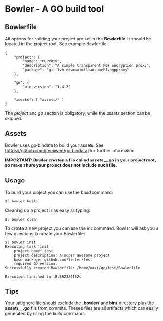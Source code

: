 # Bowler - A GO build tool

## Bowlerfile

All options for building your project are set in the **Bowlerfile**. It should be located in the project root.
See example Bowlerfile:

	{
		"project": {
			"name": "PGProxy",
			"description": "A simple transparent PGP encryption proxy",
			"package": "git.1vh.de/maximilian.pachl/pgpproxy"
		},

		"go": {
			"min-version": "1.4.2"
		},

		"assets": [ "assets/" ]
	}

The *project* and *go* section is obligatory, while the *assets* section can be skipped.


## Assets
Bowler uses go-bindata to build your assets. See [https://github.com/jteeuwen/go-bindata] for further information. 

**IMPORTANT: Bowler creates a file called assets__.go in your project root, so make shure your project does not include such file.**


## Usage

To build your project you can use the *build* command:

	$: bowler build

Cleaning up a project is as easy as typing:

	$: bowler clean

To create a new project you can use the *init* command. Bowler will ask you a few questions to create your Bowlerfile:

	$: bowler init
	Executing task 'init':
		project name: test
		project description: A super awesome project
		base package: github.com/tester/test          
		required GO version: 
	Successfully created Bowlerfile: /home/maxi/go/test/Bowlerfile

	Execution finished in 18.582381152s


## Tips

Your .gitignore file should exclude the **.bowler/** and **bin/** directory plus the **assets__.go** file from commits. Theses files are all artifacts which can easily generated by using the *build* command.
